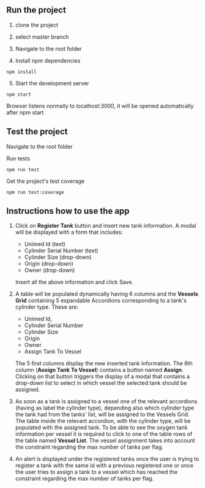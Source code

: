 ## Run the project

1. clone the project

2. select master branch

3. Navigate to the root folder

4. Install npm dependencies

```
npm install
```

5. Start the development server

``` 
npm start
``` 

Browser listens normally to localhost:3000, it will be opened automatically after npm start

## Test the project

Navigate to the root folder

Run tests

```
npm run test
```

Get the project's test coverage

```
npm run test:coverage
```

## Instructions how to use the app

1. Click on **Register Tank** button and insert new tank information. A modal will be displayed with a form that includes:
    * Unimed Id (text)
    * Cylinder Serial Number (text)
    * Cylinder Size (drop-down)
    * Origin (drop-down)
    * Owner (drop-down)

    Insert all the above information and click Save.

2. A table will be populated dynamically having 6 columns and the **Vessels Grid** containing 5 expandable Accordions corresponding to a tank's cylinder type. These are:
    * Unimed Id, 
    * Cylinder Serial Number	
    * Cylinder Size	
    * Origin	
    * Owner	
    * Assign Tank To Vessel

    The 5 first columns display the new inserted tank information.
    The 6th column (**Assign Tank To Vessel**) contains a button named **Assign**. 
    Clicking on that button triggers the display of a modal that contains a drop-down list to select in which vessel the selected tank should be assigned.

3. As soon as a tank is assigned to a vessel one of the relevant accordions (having as label the cylinder type), depending also which cylinder type the tank had from the tanks' list, will be assigned to the Vessels Grid. The table inside the relevant accordion, with the cylinder type, will be populated with the assigned tank. To be able to see the oxygen tank information per vessel it is required to click to one of the table rows of the table named **Vessel List**. The vessel assignment takes into account the constraint regarding the max number of tanks per flag.

4. An alert is displayed under the registered tanks once the user is trying to register a tank with the same id with a previous registered one or once the user tries to assign a tank to a vessel which has reached the constraint regarding the max number of tanks per flag.